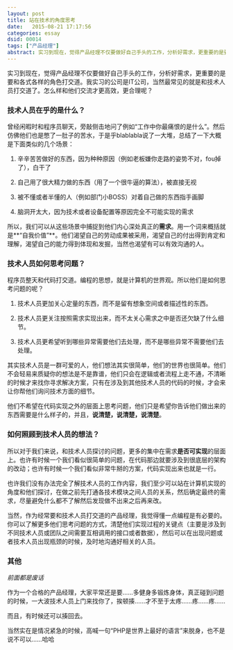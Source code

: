 ```yaml
---
layout: post
title: 站在技术的角度思考
date:   2015-08-21 17:17:56
categories: essay
dsid: 00014
tags: ["产品经理"]
abstract: 实习到现在，觉得产品经理不仅要做好自己手头的工作，分析好需求，更重要的是要和各式各样的角色打交道。我实习的公司是IT公司，当然最常见的就是和技术人员打交道了。怎么样和他们交流才更高效，更合理呢？
---
```


实习到现在，觉得产品经理不仅要做好自己手头的工作，分析好需求，更重要的是要和各式各样的角色打交道。我实习的公司是IT公司，当然最常见的就是和技术人员打交道了。怎么样和他们交流才更高效，更合理呢？

### 技术人员在乎的是什么？

曾经闲暇时和程序员聊天，旁敲侧击地问了例如“工作中你最痛恨的是什么”。然后仿佛他们也是憋了一肚子的苦水，于是乎blablabla说了一大堆，总结了一下大概是下面类似的几个场景：

1. 辛辛苦苦做好的东西，因为种种原因（例如老板嫌你走路的姿势不对，fou掉了），白干了

2. 自己用了很大精力做的东西（用了一个很牛逼的算法），被直接无视

3. 被不懂或者半懂的人（例如部门小BOSS）对着自己做的东西指手画脚

4. 脑洞开太大，因为技术或者设备配置等原因完全不可能实现的需求

所以，我们可以从这些场景中捕捉到他们内心深处真正的**需求**。用一个词来概括就是**“自我价值”**。他们渴望自己的劳动成果被采用，渴望自己的付出得到肯定和理解，渴望自己的能力得到体现和发掘，当然也渴望有可以有效沟通的人。

### 技术人员如何思考问题？

程序员整天和代码打交道。编程的思想，就是计算机的世界观。所以他们是如何思考问题的呢？

1. 技术人员更加关心定量的东西，而不是留有想象空间或者描述性的东西。

2. 技术人员更关注按照需求实现出来，而不太关心需求之中是否还欠缺了什么细节。

3. 技术人员更希望听到哪些异常需要他们去处理，而不是哪些异常不需要他们去处理。

其实技术人员是一群可爱的人，他们想法其实很简单，他们的世界也很简单。他们不会轻易来质疑你的想法是不是靠谱，他们只会在逻辑或者流程上走不通，不清晰的时候才来找你寻求解决方案，只有在涉及到其他技术人员的代码的时候，才会来让你帮他们询问技术方面的细节。

他们不希望在代码实现之外的层面上思考问题，他们只是希望你告诉他们做出来的东西需要是什么样子的，并且，**说清楚，说清楚，说清楚**。

### 如何照顾到技术人员的想法？

所以对于我们来说，和技术人员探讨的问题，更多的集中在需求**是否可实现**的层面上。也许有时候一个我们看似很简单的问题，在代码那边就要涉及到很底层的架构的改动；也许有时候一个我们看似非常牛掰的方案，代码实现出来也就是一行。

也许我们没有办法完全了解技术人员的工作内容，我们至少可以站在计算机实现的角度和他们探讨，在做之前先打通各技术模块之间人员的关系，然后确定最终的需求，尽量避免什么都不了解然后发现做不出来之后再来改。

当然，作为经常要和技术人员打交道的产品经理，我觉得懂一点编程是有必要的。你可以了解更多他们思考问题的方式，清楚他们实现过程的关键点（主要是涉及到不同技术人员或团队之间需要互相调用的接口或者数据），然后可以在出现问题或者技术人员出现瓶颈的时候，及时地沟通好相关的人员。

### 其他

*前面都是废话*

作为一个合格的产品经理，大家平常还是要……多健身多锻炼身体，真正碰到问题的时候，一大波技术人员上门来找你了，挨顿揍……才不至于太疼……疼……疼……

而且，有时候还可以揍回去。

当然实在是情况紧急的时候，高喊一句“PHP是世界上最好的语言”来脱身，也不是说不可以……哈哈